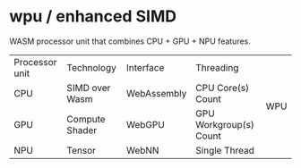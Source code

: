 # wpu / enhanced SIMD
WASM processor unit that combines CPU + GPU + NPU features. 

<table width=100%>
<tr>
<td>Processor unit</td>
<td>Technology</td>
<td>Interface</td>
<td>Threading</td>
<td rowspan=4 border=1 align=center>WPU</td>
</tr>

<tr>
<td>CPU</td>
<td>SIMD over Wasm</td>
<td>WebAssembly</td>
<td>CPU Core(s) Count</td>
</tr>


<tr>
<td>GPU</td>
<td>Compute Shader</td>
<td>WebGPU</td>
<td>GPU Workgroup(s) Count</td>
</tr>


<tr>
<td>NPU</td>
<td>Tensor</td>
<td>WebNN</td>
<td>Single Thread</td>
</tr>


</table>